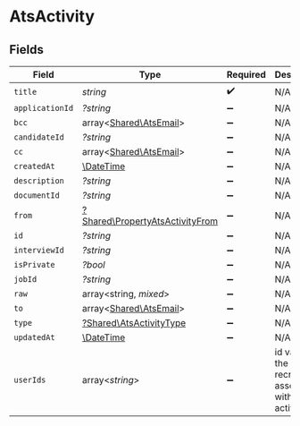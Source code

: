 # AtsActivity


## Fields

| Field                                                                             | Type                                                                              | Required                                                                          | Description                                                                       |
| --------------------------------------------------------------------------------- | --------------------------------------------------------------------------------- | --------------------------------------------------------------------------------- | --------------------------------------------------------------------------------- |
| `title`                                                                           | *string*                                                                          | :heavy_check_mark:                                                                | N/A                                                                               |
| `applicationId`                                                                   | *?string*                                                                         | :heavy_minus_sign:                                                                | N/A                                                                               |
| `bcc`                                                                             | array<[Shared\AtsEmail](../../Models/Shared/AtsEmail.md)>                         | :heavy_minus_sign:                                                                | N/A                                                                               |
| `candidateId`                                                                     | *?string*                                                                         | :heavy_minus_sign:                                                                | N/A                                                                               |
| `cc`                                                                              | array<[Shared\AtsEmail](../../Models/Shared/AtsEmail.md)>                         | :heavy_minus_sign:                                                                | N/A                                                                               |
| `createdAt`                                                                       | [\DateTime](https://www.php.net/manual/en/class.datetime.php)                     | :heavy_minus_sign:                                                                | N/A                                                                               |
| `description`                                                                     | *?string*                                                                         | :heavy_minus_sign:                                                                | N/A                                                                               |
| `documentId`                                                                      | *?string*                                                                         | :heavy_minus_sign:                                                                | N/A                                                                               |
| `from`                                                                            | [?Shared\PropertyAtsActivityFrom](../../Models/Shared/PropertyAtsActivityFrom.md) | :heavy_minus_sign:                                                                | N/A                                                                               |
| `id`                                                                              | *?string*                                                                         | :heavy_minus_sign:                                                                | N/A                                                                               |
| `interviewId`                                                                     | *?string*                                                                         | :heavy_minus_sign:                                                                | N/A                                                                               |
| `isPrivate`                                                                       | *?bool*                                                                           | :heavy_minus_sign:                                                                | N/A                                                                               |
| `jobId`                                                                           | *?string*                                                                         | :heavy_minus_sign:                                                                | N/A                                                                               |
| `raw`                                                                             | array<string, *mixed*>                                                            | :heavy_minus_sign:                                                                | N/A                                                                               |
| `to`                                                                              | array<[Shared\AtsEmail](../../Models/Shared/AtsEmail.md)>                         | :heavy_minus_sign:                                                                | N/A                                                                               |
| `type`                                                                            | [?Shared\AtsActivityType](../../Models/Shared/AtsActivityType.md)                 | :heavy_minus_sign:                                                                | N/A                                                                               |
| `updatedAt`                                                                       | [\DateTime](https://www.php.net/manual/en/class.datetime.php)                     | :heavy_minus_sign:                                                                | N/A                                                                               |
| `userIds`                                                                         | array<*string*>                                                                   | :heavy_minus_sign:                                                                | id values of the recruiters associated with the activity.                         |
